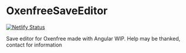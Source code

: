 # OxenfreeSaveEditor
[![Netlify Status](https://api.netlify.com/api/v1/badges/dd2e231e-2e41-4661-9abc-c730593bffd9/deploy-status)](https://app.netlify.com/sites/vigorous-hermann-1c858c/deploys)

Save editor for Oxenfree made with Angular
WIP. Help may be thanked, contact for information
